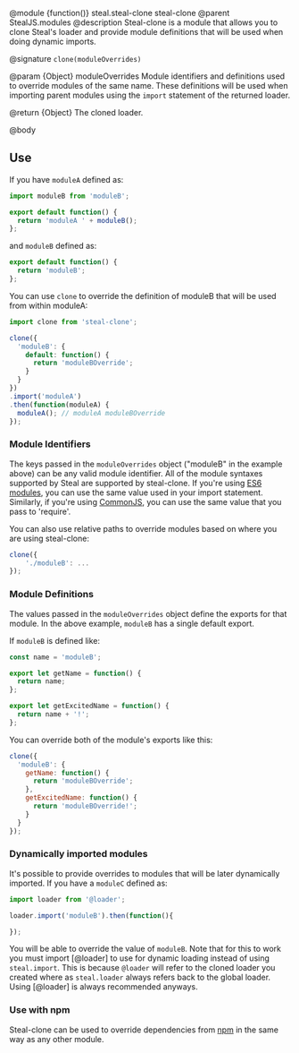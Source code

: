 @module {function()} steal.steal-clone steal-clone
@parent StealJS.modules
@description
Steal-clone is a module that allows you to clone Steal's loader and provide module definitions that will be used when doing dynamic imports.

@signature `clone(moduleOverrides)`

@param {Object} moduleOverrides Module identifiers and definitions used to override modules of the same name. These definitions will be used when importing parent modules using the `import` statement of the returned loader.

@return {Object} The cloned loader.

@body

## Use

If you have `moduleA` defined as:

```js
import moduleB from 'moduleB';

export default function() {
  return 'moduleA ' + moduleB();
};
```

and `moduleB` defined as:

```js
export default function() {
  return 'moduleB';
};
```

You can use `clone` to override the definition of moduleB that will be used from within moduleA:

```js
import clone from 'steal-clone';

clone({
  'moduleB': {
    default: function() {
      return 'moduleBOverride';
    }
  }
})
.import('moduleA')
.then(function(moduleA) {
  moduleA(); // moduleA moduleBOverride
});
```

### Module Identifiers

The keys passed in the `moduleOverrides` object ("moduleB" in the example above) can be any valid module identifier. All of the module syntaxes supported by Steal are supported by steal-clone. If you're using [ES6 modules](http://stealjs.com/docs/syntax.es6.html), you can use the same value used in your import statement. Similarly, if you're using [CommonJS](http://stealjs.com/docs/syntax.CommonJS.html), you can use the same value that you pass to 'require'.

You can also use relative paths to override modules based on where you are using steal-clone:

```js
clone({
	'./moduleB': ...
});
```

### Module Definitions

The values passed in the `moduleOverrides` object define the exports for that module. In the above example, `moduleB` has a single default export.

If `moduleB` is defined like:

```js
const name = 'moduleB';

export let getName = function() {
  return name;
};

export let getExcitedName = function() {
  return name + '!';
};
```

You can override both of the module's exports like this:

```js
clone({
  'moduleB': {
    getName: function() {
      return 'moduleBOverride';
    },
    getExcitedName: function() {
      return 'moduleBOverride!';
    }
  }
});
```

### Dynamically imported modules

It's possible to provide overrides to modules that will be later dynamically imported. If you have a `moduleC` defined as:

```js
import loader from '@loader';

loader.import('moduleB').then(function(){

});
```

You will be able to override the value of `moduleB`. Note that for this to work you must import [@loader] to use for dynamic loading instead of using `steal.import`. This is because `@loader` will refer to the cloned loader you created where as `steal.loader` always refers back to the global loader. Using [@loader] is always recommended anyways.

### Use with npm

Steal-clone can be used to override dependencies from [npm](http://stealjs.com/docs/npm.html) in the same way as any other module.
